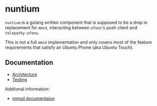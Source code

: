 # nuntium

`nuntium` is a golang written component that is supposed to be a drop in
replacement for `mmsd`, interacting between `ofono`'s push client and
`telepathy-ofono`.

This is not a full `mmsd` implementation and only covers most of the feature
requirements that satisfy an Ubuntu Phone (aka Ubuntu Touch).

## Documentation

* [Architecture](docs/architecture.md)
* [Testing](docs/testing.md)

Addtional information:

* [mmsd documentaion](https://kernel.googlesource.com/pub/scm/network/ofono/mmsd/+/master/doc/)
